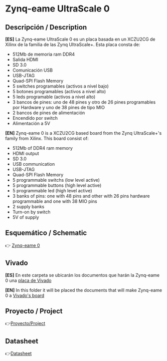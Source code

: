 # Zynq-eame UltraScale  0

## Descripción / Description

**[ES]** La Zynq-eame UltraScale 0 es un placa basada en un XCZU2CG de Xilinx de la familia de las Zynq UltraScale+.
Esta placa consta de:
- 512Mb de memoria ram DDR4
- Salida HDMI 
- SD 3.0
- Comunicación USB
- USB-JTAG 
- Quad-SPI Flash Memory
- 5 switches programables (activos a nivel bajo)
- 5 botones programables (activos a nivel alto)
- 5 leds programable (activos a nivel alto)
- 3 bancos de pines: uno de 48 pines y otro de 26 pines programables por Hardware y uno de 38 pines de tipo MIO
- 2 bancos de pines de alimentación
- Encendido por switch
- Alimentación a 5V

**[EN]** Zynq-eame 0 is a XCZU2CG based board from the Zynq UltraScale+'s family from Xilinx.
This board consist of:
- 512Mb of DDR4 ram memory
- HDMI output
- SD 3.0
- USB communication
- USB-JTAG
- Quad-SPI Flash Memory
- 5 programmable switchs (low level active)
- 5 programmable buttons (high level active)
- 5 programmable led (high level active)
- 3 banks of pins: one with 48 pins and other with 26 pins hardware programmable and one with 38 MIO pins 
- 2 supply banks
- Turn-on by switch
- 5V of supply

## Esquemático / Schematic
👉 [Zynq-eame 0](Zynq-eame_UltraScale_0.pdf)

## Vivado
**[ES]** En este carpeta se ubicarán los documentos que harán la Zynq-eame 0 una [placa de Vivado](Vivado)

**[EN]** In this folder it will be placed the documents that will make Zynq-eame 0 a [Vivado's board](Vivado)

## Proyecto / Project
👉[Proyecto/Project](KiCad)

## Datasheet
👉[Datasheet](Datasheet)

